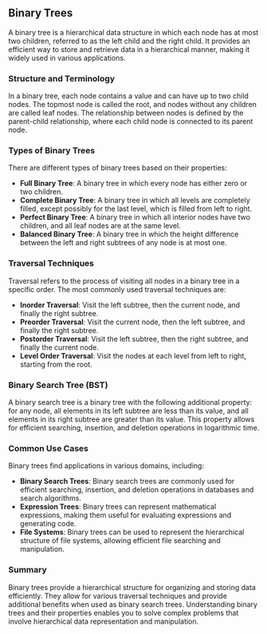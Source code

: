 ## Binary Trees

A binary tree is a hierarchical data structure in which each node has at most two children, referred to as the left child and the right child. It provides an efficient way to store and retrieve data in a hierarchical manner, making it widely used in various applications.

### Structure and Terminology

In a binary tree, each node contains a value and can have up to two child nodes. The topmost node is called the root, and nodes without any children are called leaf nodes. The relationship between nodes is defined by the parent-child relationship, where each child node is connected to its parent node.

### Types of Binary Trees

There are different types of binary trees based on their properties:

- **Full Binary Tree**: A binary tree in which every node has either zero or two children.
- **Complete Binary Tree**: A binary tree in which all levels are completely filled, except possibly for the last level, which is filled from left to right.
- **Perfect Binary Tree**: A binary tree in which all interior nodes have two children, and all leaf nodes are at the same level.
- **Balanced Binary Tree**: A binary tree in which the height difference between the left and right subtrees of any node is at most one.

### Traversal Techniques

Traversal refers to the process of visiting all nodes in a binary tree in a specific order. The most commonly used traversal techniques are:

- **Inorder Traversal**: Visit the left subtree, then the current node, and finally the right subtree.
- **Preorder Traversal**: Visit the current node, then the left subtree, and finally the right subtree.
- **Postorder Traversal**: Visit the left subtree, then the right subtree, and finally the current node.
- **Level Order Traversal**: Visit the nodes at each level from left to right, starting from the root.

### Binary Search Tree (BST)

A binary search tree is a binary tree with the following additional property: for any node, all elements in its left subtree are less than its value, and all elements in its right subtree are greater than its value. This property allows for efficient searching, insertion, and deletion operations in logarithmic time.

### Common Use Cases

Binary trees find applications in various domains, including:

- **Binary Search Trees**: Binary search trees are commonly used for efficient searching, insertion, and deletion operations in databases and search algorithms.
- **Expression Trees**: Binary trees can represent mathematical expressions, making them useful for evaluating expressions and generating code.
- **File Systems**: Binary trees can be used to represent the hierarchical structure of file systems, allowing efficient file searching and manipulation.

### Summary

Binary trees provide a hierarchical structure for organizing and storing data efficiently. They allow for various traversal techniques and provide additional benefits when used as binary search trees. Understanding binary trees and their properties enables you to solve complex problems that involve hierarchical data representation and manipulation.